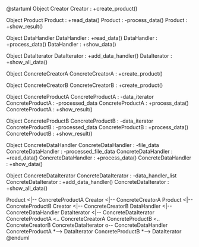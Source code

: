 @startuml
Object Creator
Creator : +create_product()

Object Product
Product : +read_data()
Product : -process_data()
Product : +show_result()

Object DataHandler
DataHandler : +read_data()
DataHandler : +process_data()
DataHandler : +show_data()

Object DataIterator
DataIterator : +add_data_handler()
DataIterator : +show_all_data()

Object ConcreteCreatorA
ConcreteCreatorA : +create_product()

Object ConcreteCreatorB
ConcreteCreatorB : +create_product()

Object ConcreteProductA
ConcreteProductA : -data_iterator
ConcreteProductA : -processed_data
ConcreteProductA : +process_data()
ConcreteProductA : +show_result()

Object ConcreteProductB
ConcreteProductB : -data_iterator
ConcreteProductB : -processed_data
ConcreteProductB : +process_data()
ConcreteProductB : +show_result()

Object ConcreteDataHandler
ConcreteDataHandler : -file_data
ConcreteDataHandler : -processed_file_data
ConcreteDataHandler : +read_data()
ConcreteDataHandler : +process_data()
ConcreteDataHandler : +show_data()

Object ConcreteDataIterator
ConcreteDataIterator : -data_handler_list
ConcreteDataIterator : +add_data_handler()
ConcreteDataIterator : +show_all_data()

Product <|-- ConcreteProductA
Creator <|-- ConcreteCreatorA
Product <|-- ConcreteProductB
Creator <|-- ConcreteCreatorB
DataHandler <|-- ConcreteDataHandler
DataIterator <|-- ConcreteDataIterator
ConcreteProductA <.. ConcreteCreatorA
ConcreteProductB <.. ConcreteCreatorB
ConcreteDataIterator o-- ConcreteDataHandler
ConcreteProductA *--> DataIterator
ConcreteProductB *--> DataIterator
@enduml